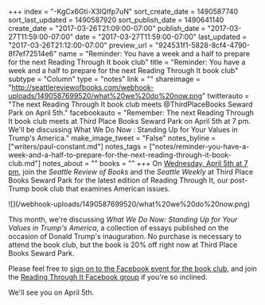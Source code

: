 +++
index = "-KgCx6Gti-X3lQIfp7uN"
sort_create_date = 1490587740
sort_last_updated = 1490587920
sort_publish_date = 1490641140
create_date = "2017-03-26T21:09:00-07:00"
publish_date = "2017-03-27T11:59:00-07:00"
date = "2017-03-27T11:59:00-07:00"
last_updated = "2017-03-26T21:12:00-07:00"
preview_url = "924531f1-5828-8cf4-4790-8f7ef72514e6"
name = "Reminder: You have a week and a half to prepare for the next Reading Through It book club"
title = "Reminder: You have a week and a half to prepare for the next Reading Through It book club"
subtype = "Column"
type = "notes"
link = ""
shareimage = "http://seattlereviewofbooks.com/webhook-uploads/1490587699520/what%20we%20do%20now.png"
twitterauto = "The next Reading Through It book club meets @ThirdPlaceBooks Seward Park on April 5th."
facebookauto = "Remember: The next Reading Through It book club meets at Third Place Books Seward Park on April 5th at 7 pm. We'll be discussing What We Do Now : Standing Up for Your Values in Trump's America."
make_image_tweet = "False"
notes_byline = ["writers/paul-constant.md"]
notes_tags = ["notes/reminder-you-have-a-week-and-a-half-to-prepare-for-the-next-reading-through-it-book-club.md"]
notes_about = ""
books = ""
+++
On [Wednesday, April 5th at 7 pm](http://www.thirdplacebooks.com/event/reading-through-it-book-club-what-we-do-now-standing-your-values-trumps-america), join the *Seattle Review of Books* and the *Seattle Weekly* at Third Place Books Seward Park for the latest edition of Reading Through It, our post-Trump book club that examines American issues.

<p class="image-left">![](/webhook-uploads/1490587699520/what%20we%20do%20now.png)</p>

This month, we're discussing *What We Do Now: Standing Up for Your Values in Trump's America*, a collection of essays published on the occasion of Donald Trump's inauguration. No purchase is necessary to attend the book club, but the book is 20% off right now at Third Place Books Seward Park.

Please feel free to [sign on to the Facebook event for the book club](https://www.facebook.com/events/418327518517066/), and join the [Reading Through It Facebook group](https://www.facebook.com/groups/readingthroughit/?hc_ref=SEARCH) if you're so inclined. 

We'll see you on April 5th.